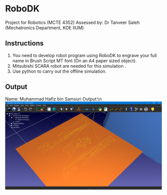 # RoboDK
Project for Robotics (MCTE 4352)
Assessed by: Dr Tanveer Saleh (Mechatronics Department, KOE IIUM)

## Instructions
1. You need to develop robot program using RoboDK to engrave your full name in Brush Script MT font (On an A4 paper sized object). 
2. Mitsubishi SCARA robot are needed for this simulation .
3. Use python to carry out the offline simulation.

## Output
Name: Muhammad Hafiz bin Samsuri
Output:\n
![alt text](https://github.com/hafizsam/RoboDK/blob/main/RoboDK%20output.png)
